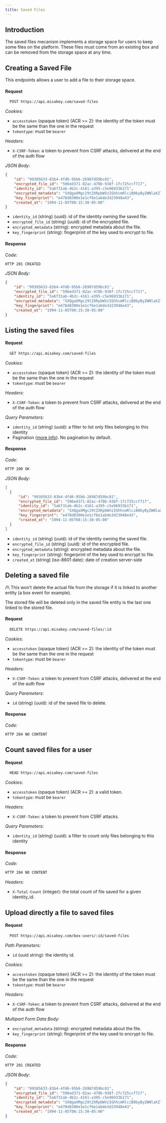 ```yaml
---
title: Saved Files
---
```


## Introduction

The saved files mecanism implements a storage space for users to keep some files on the platform.
These files must come from an existing box and can be removed from the storage space at any time.

## Creating a Saved File

This endpoints allows a user to add a file to their storage space.

#### Request

```bash
  POST https://api.misakey.com/saved-files
```

_Cookies:_
- `accesstoken` (opaque token) (ACR >= 2): the identity of the token must be the same than the one in the request
- `tokentype`: must be `bearer`

_Headers:_
- `X-CSRF-Token`: a token to prevent from CSRF attacks, delivered at the end of the auth flow

_JSON Body:_
```json
{
    "id": "99305633-83b4-4fd6-95b6-26987d59bc81",
    "encrypted_file_id": "596ed371-82ac-470b-938f-1fc725ccf717",
    "identity_id": "5a6f31ab-4b2c-4161-a395-c5e96933b171",
    "encrypted_metadata": "SXQgaXMgc29tZXRpbWVzIGhhcmRlciB0byByZWNlaXZlIHRoYW4gdG8gZ2l2ZS4K",
    "key_fingerprint": "e478d8300e1e1cf6e1abde3d23948e43",
    "created_at": "1994-11-05T08:15:30-05:00"
}
```

- `identity_id` (string) (uuid): id of the identity owning the saved file.
- `encrypted_file_id` (string) (uuid): id of the encrypted file.
- `encrypted_metadata` (string): encrypted metadata about the file.
- `key_fingerprint` (string): fingerprint of the key used to encrypt to file.

#### Response

_Code:_
```bash
HTTP 201 CREATED
```

_JSON Body:_
```json
{
    "id": "99305633-83b4-4fd6-95b6-26987d59bc81",
    "encrypted_file_id": "596ed371-82ac-470b-938f-1fc725ccf717",
    "identity_id": "5a6f31ab-4b2c-4161-a395-c5e96933b171",
    "encrypted_metadata": "SXQgaXMgc29tZXRpbWVzIGhhcmRlciB0byByZWNlaXZlIHRoYW4gdG8gZ2l2ZS4K",
    "key_fingerprint": "e478d8300e1e1cf6e1abde3d23948e43",
    "created_at": "1994-11-05T08:15:30-05:00"
}
```

## Listing the saved files

#### Request

```bash
  GET https://api.misakey.com/saved-files
```

_Cookies:_
- `accesstoken` (opaque token) (ACR >= 2): the identity of the token must be the same than the one in the request
- `tokentype`: must be `bearer`

_Headers:_
- `X-CSRF-Token`: a token to prevent from CSRF attacks, delivered at the end of the auth flow

_Query Parameters:_
- `identity_id` (string) (uuid): a filter to list only files belonging to this identity
- Pagination ([more info](/references/overview.mdx#pagination)). No pagination by default.


#### Response

_Code:_
```bash
HTTP 200 OK
```

_JSON Body:_
```json
[
  {
      "id": "99305633-83b4-4fd6-95b6-26987d59bc81",
      "encrypted_file_id": "596ed371-82ac-470b-938f-1fc725ccf717",
      "identity_id": "5a6f31ab-4b2c-4161-a395-c5e96933b171",
      "encrypted_metadata": "SXQgaXMgc29tZXRpbWVzIGhhcmRlciB0byByZWNlaXZlIHRoYW4gdG8gZ2l2ZS4K",
      "key_fingerprint": "e478d8300e1e1cf6e1abde3d23948e43",
      "created_at": "1994-11-05T08:15:30-05:00"
  }
]
```

- `identity_id` (string) (uuid): id of the identity owning the saved file.
- `encrypted_file_id` (string) (uuid): id of the encrypted file.
- `encrypted_metadata` (string): encrypted metadata about the file.
- `key_fingerprint` (string): fingerprint of the key used to encrypt to file.
- `created_at` (string) (iso-8601 date): date of creation server-side

## Deleting a saved file

/!\ This won’t delete the actual file from the storage if it is linked to another entity (a box event for example).

The stored file will be deleted only in the saved file entity is the last one linked to the stored file.

#### Request

```bash
  DELETE https://api.misakey.com/saved-files/:id
```

_Cookies:_
- `accesstoken` (opaque token) (ACR >= 2): the identity of the token must be the same than the one in the request
- `tokentype`: must be `bearer`

_Headers:_
- `X-CSRF-Token`: a token to prevent from CSRF attacks, delivered at the end of the auth flow

_Query Parameters:_
- `id` (string) (uuid): id of the saved file to delete.

#### Response

_Code:_
```bash
HTTP 204 NO CONTENT
```


## Count saved files for a user

#### Request

```bash
  HEAD https://api.misakey.com/saved-files
```

_Cookies:_
- `accesstoken` (opaque token) (ACR >= 2): a valid token.
- `tokentype`: must be `bearer`

_Headers:_
- `X-CSRF-Token`: a token to prevent from CSRF attacks.

_Query Parameters:_
- `identity_id` (string) (uuid): a filter to count only files belonging to this identity

#### Response

_Code:_
```bash
HTTP 204 NO CONTENT
```

_Headers:_
- `X-Total-Count` (integer): the total count of file saved for a given identity_id.

## Upload directly a file to saved files

#### Request

```bash
  POST https://api.misakey.com/box-users/:id/saved-files
```

_Path Parameters:_
- `id` (uuid string): the identity id.

_Cookies:_
- `accesstoken` (opaque token) (ACR >= 2): the identity of the token must be the same than the one in the request
- `tokentype`: must be `bearer`

_Headers:_
- `X-CSRF-Token`: a token to prevent from CSRF attacks, delivered at the end of the auth flow

_Multipart Form Data Body:_
- `encrypted_metadata` (string): encrypted metadata about the file.
- `key_fingerprint` (string): fingerprint of the key used to encrypt to file.

#### Response

_Code:_
```bash
HTTP 201 CREATED
```

_JSON Body:_
```json
{
    "id": "99305633-83b4-4fd6-95b6-26987d59bc81",
    "encrypted_file_id": "596ed371-82ac-470b-938f-1fc725ccf717",
    "identity_id": "5a6f31ab-4b2c-4161-a395-c5e96933b171",
    "encrypted_metadata": "SXQgaXMgc29tZXRpbWVzIGhhcmRlciB0byByZWNlaXZlIHRoYW4gdG8gZ2l2ZS4K",
    "key_fingerprint": "e478d8300e1e1cf6e1abde3d23948e43",
    "created_at": "1994-11-05T08:15:30-05:00"
}
```
